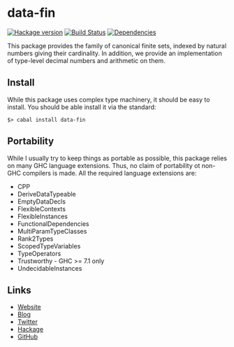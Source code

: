data-fin
========
[![Hackage version](https://img.shields.io/hackage/v/data-fin.svg?style=flat)](https://hackage.haskell.org/package/data-fin) 
[![Build Status](https://github.com/wrengr/data-fin/workflows/ci/badge.svg)](https://github.com/wrengr/data-fin/actions?query=workflow%3Aci)
[![Dependencies](https://img.shields.io/hackage-deps/v/data-fin.svg?style=flat)](http://packdeps.haskellers.com/specific?package=data-fin)

This package provides the family of canonical finite sets, indexed
by natural numbers giving their cardinality. In addition, we provide
an implementation of type-level decimal numbers and arithmetic on
them.


## Install

While this package uses complex type machinery, it should be easy
to install. You should be able install it via the standard:

    $> cabal install data-fin
    

## Portability

While I usually try to keep things as portable as possible, this
package relies on many GHC language extensions. Thus, no claim of
portability ot non-GHC compilers is made. All the required language
extensions are:

* CPP
* DeriveDataTypeable
* EmptyDataDecls
* FlexibleContexts
* FlexibleInstances
* FunctionalDependencies
* MultiParamTypeClasses
* Rank2Types
* ScopedTypeVariables
* TypeOperators
* Trustworthy - GHC >= 7.1 only
* UndecidableInstances

## Links

* [Website](http://wrengr.org/)
* [Blog](http://winterkoninkje.dreamwidth.org/)
* [Twitter](https://twitter.com/wrengr)
* [Hackage](http://hackage.haskell.org/package/data-fin)
* [GitHub](https://github.com/wrengr/data-fin)
